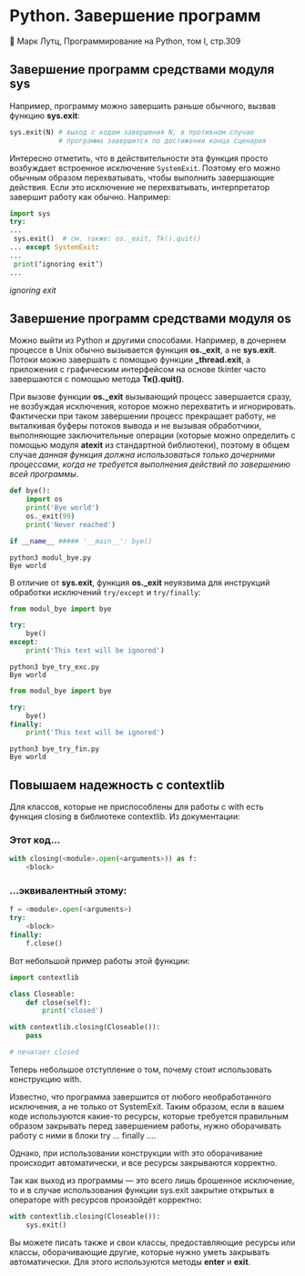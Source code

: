 # Python. Завершение программ

:book: Марк Лутц, Программирование на Python, том I, стр.309

## Завершение программ средствами модуля sys

Например, программу можно завершить раньше обычного, вызвав функцию **sys.exit**:

```python
sys.exit(N) # выход с кодом завершения N, в противном случае
            # программа завершится по достижении конца сценария
```

Интересно отметить, что в действительности эта функция просто возбуждает встроенное исключение `SystemExit`. Поэтому его можно обычным образом перехватывать, чтобы выполнить завершающие действия. Если это исключение не перехватывать, интерпретатор завершит работу как обычно. Например:

```python
import sys
try:
...
 sys.exit()  # см. также: os._exit, Tk().quit()
... except SystemExit:
...
 print(‘ignoring exit’)
...
```

_ignoring exit_


## Завершение программ средствами модуля os

Можно выйти из Python и другими способами. Например, в дочернем процессе в Unix обычно вызывается функция **os._exit**, а не **sys.exit**. Потоки можно завершать с помощью функции **_thread.exit**, а приложения с графическим интерфейсом на основе tkinter часто завершаются с помощью метода **Тк().quit()**.

При вызове функции **os._exit** вызывающий процесс завершается сразу, не возбуждая исключения, которое можно перехватить и игнорировать. Фактически при таком завершении процесс прекращает работу, не выталкивая буферы потоков вывода и не вызывая обработчики, выполняющие заключительные операции (которые можно определить с помощью модуля **atexit** из стандартной биб­лиотеки), поэтому в общем случае _данная функция должна использоваться только дочерними процессами, когда не требуется выполнения действий по завершению всей программы_.

```python modul_bye.py
def bye():
    import os
    print('Bye world')
    os._exit(99)
    print('Never reached')

if __name__ ##### '__main__': bye()
```

    python3 modul_bye.py
    Bye world

В отличие от **sys.exit**, функция **os._exit** неуязвима для инструкций обработки исключений `try/except` и `try/finally`:

```python bye_try_exc.py
from modul_bye import bye

try:
    bye()
except:
    print('This text will be ignored')
```

    python3 bye_try_exc.py
    Bye world


```python bye_try_fin.py
from modul_bye import bye

try:
    bye()
finally:
    print('This text will be ignored')
```

    python3 bye_try_fin.py
    Bye world

## Повышаем надежность с contextlib

Для классов, которые не приспособлены для работы с with есть функция closing в библиотеке contextlib. Из документации:

### Этот код...

```python
with closing(<module>.open(<arguments>)) as f:
    <block>
```

### ...эквивалентный этому:

```python
f = <module>.open(<arguments>)
try:
    <block>
finally:
    f.close()
```

Вот небольшой пример работы этой функции:

```python
import contextlib

class Closeable:
    def close(self):
        print('closed')

with contextlib.closing(Closeable()):
    pass

# печатает closed
```

Теперь небольшое отступление о том, почему стоит использовать конструкцию with.

Известно, что программа завершится от любого необработанного исключения, а не только от SystemExit. Таким образом, если в вашем коде используются какие-то ресурсы, которые требуется правильным образом закрывать перед завершением работы, нужно оборачивать работу с ними в блоки try ... finally ....

Однако, при использовании конструкции with это оборачивание происходит автоматически, и все ресурсы закрываются корректно.

Так как выход из программы — это всего лишь брошенное исключение, то и в случае использования функции sys.exit закрытие открытых в операторе with ресурсов произойдёт корректно:

```python
with contextlib.closing(Closeable()):
    sys.exit()
```

Вы можете писать также и свои классы, предоставляющие ресурсы или классы, оборачивающие другие, которые нужно уметь закрывать автоматически. Для этого используются методы __enter__ и __exit__.
